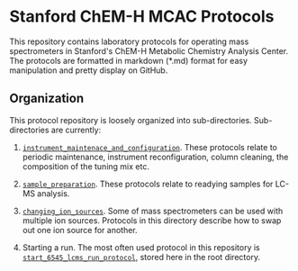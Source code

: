 # Stanford ChEM-H MCAC Protocols

This repository contains laboratory protocols for operating mass spectrometers in Stanford's ChEM-H Metabolic Chemistry Analysis Center.  The protocols are formatted in markdown (*.md) format for easy manipulation and pretty display on GitHub.

## Organization

This protocol repository is loosely organized into sub-directories.  Sub-directories are currently:

1. [`instrument_maintenace_and_configuration`](instrument_maintenace_and_configuration).  These protocols relate to periodic maintenance, instrument reconfiguration, column cleaning, the composition of the tuning mix etc.

2. [`sample_preparation`](sample_preparation).  These protocols relate to readying samples for LC-MS analysis.

3. [`changing_ion_sources`](changing_ion_sources).  Some of mass spectrometers can be used with multiple ion sources.  Protocols in this directory describe how to swap out one ion source for another.

4. Starting a run.  The most often used protocol in this repository is [`start_6545_lcms_run_protocol`](start_6545_lcms_run_protocol.md), stored here in the root directory.